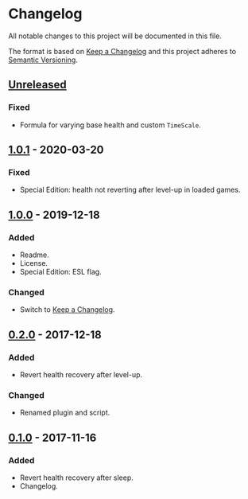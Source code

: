 # Changelog

All notable changes to this project will be documented in this file.

The format is based on [Keep a Changelog] and this project adheres to
[Semantic Versioning].

## [Unreleased]

### Fixed
- Formula for varying base health and custom `TimeScale`.

## [1.0.1] - 2020-03-20

### Fixed
- Special Edition: health not reverting after level-up in loaded games.

## [1.0.0] - 2019-12-18

### Added
- Readme.
- License.
- Special Edition: ESL flag.

### Changed
- Switch to [Keep a Changelog].

## [0.2.0] - 2017-12-18

### Added
- Revert health recovery after level-up.

### Changed
- Renamed plugin and script.

## [0.1.0] - 2017-11-16

### Added
- Revert health recovery after sleep.
- Changelog.


[Keep a Changelog]: https://keepachangelog.com/en/1.0.0/
[Semantic Versioning]: https://semver.org/spec/v2.0.0.html
[Unreleased]: https://github.com/pragasette/no-health-reset/compare/v1.0.1...HEAD
[1.0.1]: https://github.com/pragasette/no-health-reset/compare/v1.0.0...v1.0.1
[1.0.0]: https://github.com/pragasette/no-health-reset/compare/v0.2.0...v1.0.0
[0.2.0]: https://github.com/pragasette/no-health-reset/compare/v0.1.0...v0.2.0
[0.1.0]: https://github.com/pragasette/no-health-reset/releases/tag/v0.1.0
